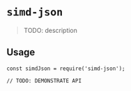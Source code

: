 # `simd-json`

> TODO: description

## Usage

```
const simdJson = require('simd-json');

// TODO: DEMONSTRATE API
```
